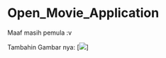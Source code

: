 # Open_Movie_Application
Maaf masih pemula :v

Tambahin Gambar nya:
[<img src="https://picsum.photos/id/1/200/300">]
